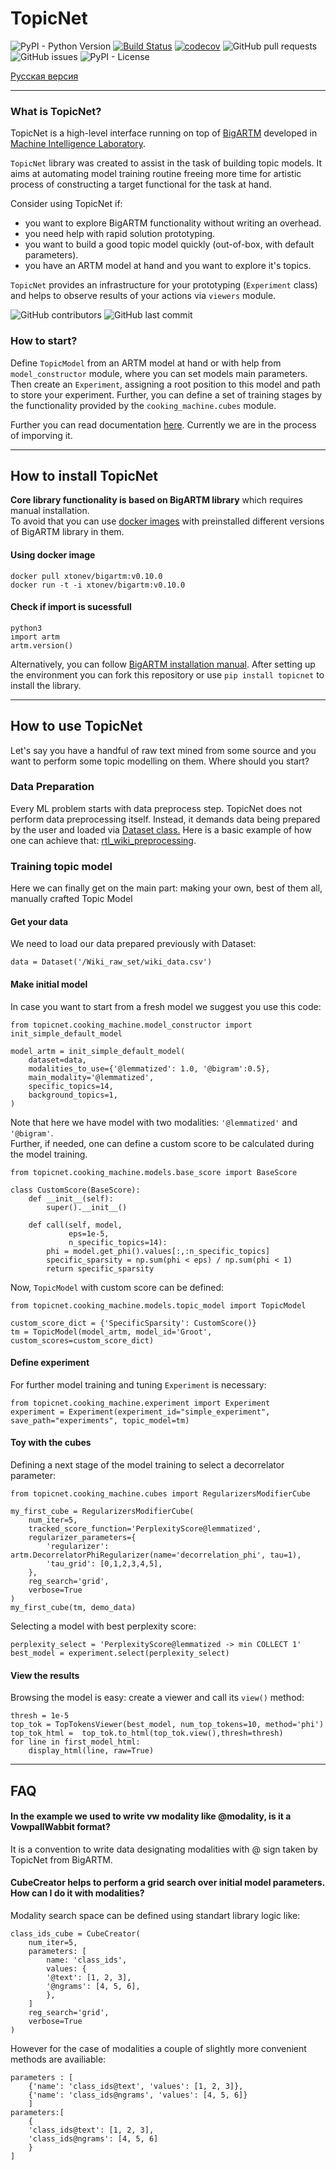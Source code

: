 # TopicNet
![PyPI - Python Version](https://img.shields.io/pypi/pyversions/TopicNet)
[![Build Status](https://travis-ci.com/machine-intelligence-laboratory/TopicNet.svg?branch=master)](https://travis-ci.com/machine-intelligence-laboratory/TopicNet)
[![codecov](https://codecov.io/gh/machine-intelligence-laboratory/TopicNet/branch/master/graph/badge.svg)](https://codecov.io/gh/machine-intelligence-laboratory/TopicNet)
![GitHub pull requests](https://img.shields.io/github/issues-pr-raw/machine-intelligence-laboratory/TopicNet)
![GitHub issues](https://img.shields.io/github/issues/machine-intelligence-laboratory/TopicNet)
![PyPI - License](https://img.shields.io/pypi/l/TopicNet?color=Black)


[Русская версия](README-rus.md)

---
### What is TopicNet?
TopicNet is a high-level interface running on top of [BigARTM](https://github.com/bigartm/bigartm) developed in [Machine Intelligence Laboratory](https://mipt.ai/en). 

```TopicNet```  library was created to assist in the task of building topic models. It aims at automating model training routine freeing more time for artistic process of constructing a target functional for the task at hand.

Consider using TopicNet if:

* you want to explore BigARTM functionality without writing an overhead.
* you need help with rapid solution prototyping.
* you want to build a good topic model quickly (out-of-box, with default parameters).
* you have an ARTM model at hand and you want to explore it's topics.

```TopicNet``` provides an infrastructure for your prototyping (```Experiment``` class) and helps to observe results of your actions via ```viewers``` module.

![GitHub contributors](https://img.shields.io/github/contributors/machine-intelligence-laboratory/TopicNet)
![GitHub last commit](https://img.shields.io/github/last-commit/machine-intelligence-laboratory/TopicNet)
### How to start?
Define `TopicModel` from an ARTM model at hand or with help from `model_constructor` module, where you can set models main parameters. Then create an `Experiment`, assigning a root position to this model and path to store your experiment. Further, you can define a set of training stages by the functionality provided by the `cooking_machine.cubes` module.

Further you can read documentation [here](https://machine-intelligence-laboratory.github.io/TopicNet/). Currently we are in the process of imporving it. 

---
## How to install TopicNet
**Core library functionality is based on BigARTM library** which requires manual installation.  
To avoid that you can use [docker images](https://hub.docker.com/r/xtonev/bigartm/tags) with preinstalled different versions of BigARTM library in them. 

#### Using docker image
```
docker pull xtonev/bigartm:v0.10.0
docker run -t -i xtonev/bigartm:v0.10.0
```
#### Check if import is sucessfull
```
python3
import artm
artm.version()
```

Alternatively, you can follow [BigARTM installation manual](https://bigartm.readthedocs.io/en/stable/installation/index.html).
After setting up the environment you can fork this repository or use ```pip install topicnet``` to install the library.  

---
## How to use TopicNet
Let's say you have a handful of raw text mined from some source and you want to perform some topic modelling on them. Where should you start? 
### Data Preparation
Every ML problem starts with data preprocess step. TopicNet does not perform data preprocessing itself. Instead, it demands data being prepared by the user and loaded via [Dataset class.](topicnet/cooking_machine/dataset.py)
Here is a basic example of how one can achieve that: [rtl_wiki_preprocessing](topicnet/demos/RTL-WIKI-PREPROCESSING.ipynb).

### Training topic model
Here we can finally get on the main part: making your own, best of them all, manually crafted Topic Model
#### Get your data
We need to load our data prepared previously with Dataset:
```
data = Dataset('/Wiki_raw_set/wiki_data.csv')
```
#### Make initial model
In case you want to start from a fresh model we suggest you use this code:
```
from topicnet.cooking_machine.model_constructor import init_simple_default_model

model_artm = init_simple_default_model(
    dataset=data,
    modalities_to_use={'@lemmatized': 1.0, '@bigram':0.5},
    main_modality='@lemmatized',
    specific_topics=14,
    background_topics=1,
)
```
Note that here we have model with two modalities: `'@lemmatized'` and `'@bigram'`.  
Further, if needed, one can define a custom score to be calculated during the model training.
```
from topicnet.cooking_machine.models.base_score import BaseScore

class CustomScore(BaseScore):
    def __init__(self):
        super().__init__()

    def call(self, model,
             eps=1e-5,
             n_specific_topics=14):
        phi = model.get_phi().values[:,:n_specific_topics]
        specific_sparsity = np.sum(phi < eps) / np.sum(phi < 1)
        return specific_sparsity
```
Now, `TopicModel` with custom score can be defined:
```
from topicnet.cooking_machine.models.topic_model import TopicModel

custom_score_dict = {'SpecificSparsity': CustomScore()}
tm = TopicModel(model_artm, model_id='Groot', custom_scores=custom_score_dict)
```
#### Define experiment
For further model training and tuning `Experiment` is necessary:
```
from topicnet.cooking_machine.experiment import Experiment
experiment = Experiment(experiment_id="simple_experiment", save_path="experiments", topic_model=tm)
```
#### Toy with the cubes
Defining a next stage of the model training to select a decorrelator parameter:
```
from topicnet.cooking_machine.cubes import RegularizersModifierCube

my_first_cube = RegularizersModifierCube(
    num_iter=5,
    tracked_score_function='PerplexityScore@lemmatized',
    regularizer_parameters={
        'regularizer': artm.DecorrelatorPhiRegularizer(name='decorrelation_phi', tau=1),
        'tau_grid': [0,1,2,3,4,5],
    },
    reg_search='grid',
    verbose=True
)
my_first_cube(tm, demo_data)
```
Selecting a model with best perplexity score:
```
perplexity_select = 'PerplexityScore@lemmatized -> min COLLECT 1'
best_model = experiment.select(perplexity_select)
```
#### View the results
Browsing the model is easy: create a viewer and call its `view()` method:
```
thresh = 1e-5
top_tok = TopTokensViewer(best_model, num_top_tokens=10, method='phi')
top_tok_html =  top_tok.to_html(top_tok.view(),thresh=thresh)
for line in first_model_html:
    display_html(line, raw=True)
```

---
## FAQ

#### In the example we used to write vw modality like **@modality**, is it a VowpallWabbit format?

It is a convention to write data designating modalities with @ sign taken by TopicNet from BigARTM.

#### CubeCreator helps to perform a grid search over initial model parameters. How can I do it with modalities?

Modality search space can be defined using standart library logic like:
```
class_ids_cube = CubeCreator(
    num_iter=5,
    parameters: [
        name: 'class_ids',
        values: {
        '@text': [1, 2, 3],
        '@ngrams': [4, 5, 6],
        },
    ]
    reg_search='grid',
    verbose=True
)

```
However for the case of modalities a couple of slightly more convenient methods are availiable:

```
parameters : [
    {'name': 'class_ids@text', 'values': [1, 2, 3]},
    {'name': 'class_ids@ngrams', 'values': [4, 5, 6]}
    ]
parameters:[
    {
    'class_ids@text': [1, 2, 3],
    'class_ids@ngrams': [4, 5, 6]
    }
]
```

